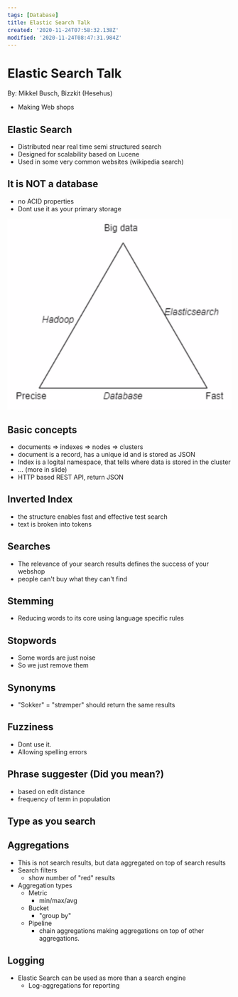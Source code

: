 ```yaml
---
tags: [Database]
title: Elastic Search Talk
created: '2020-11-24T07:58:32.138Z'
modified: '2020-11-24T08:47:31.984Z'
---
```


# Elastic Search Talk
By: Mikkel Busch, Bizzkit (Hesehus)
- Making Web shops

## Elastic Search
- Distributed near real time semi structured search
- Designed for scalability based on Lucene
- Used in some very common websites (wikipedia search)

## It is NOT a database
- no ACID properties
- Dont use it as your primary storage

![triangle](./database/triangle.PNG)

## Basic concepts
- documents => indexes => nodes => clusters
- document is a record, has a unique id and is stored as JSON
- Index is a logital namespace, that tells where data is stored in the cluster
- ... (more in slide)
- HTTP based REST API, return JSON

## Inverted Index
- the structure enables fast and effective test search
- text is broken into tokens

## Searches
- The relevance of your search results defines the success of your webshop
- people can't buy what they can't find

## Stemming
- Reducing words to its core using language specific rules

## Stopwords
- Some words are just noise
- So we just remove them

## Synonyms
- "Sokker" = "strømper" should return the same results

## Fuzziness
- Dont use it.
- Allowing spelling errors

## Phrase suggester (Did you mean?)
- based on edit distance
- frequency of term in population

## Type as you search

## Aggregations
- This is not search results, but data aggregated on top of search results
- Search filters
  - show number of "red" results
- Aggregation types
  - Metric
    - min/max/avg
  - Bucket
    - "group by"
  - Pipeline
    - chain aggregations making aggregations on top of other aggregations.

## Logging
- Elastic Search can be used as more than a search engine
  - Log-aggregations for reporting



